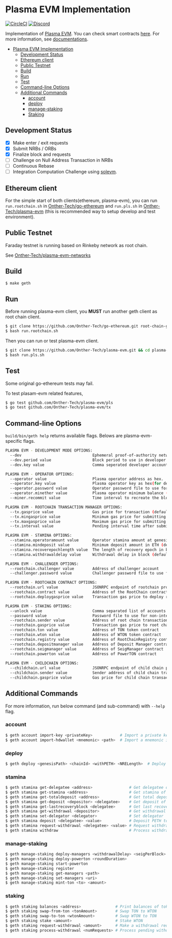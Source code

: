 # Plasma EVM Implementation
[![CircleCI](https://circleci.com/gh/Onther-Tech/plasma-evm.svg?style=shield)](https://app.circleci.com/pipelines/github/Onther-Tech/plasma-evm) [![Discord](https://img.shields.io/badge/discord-join%20chat-blue.svg)](https://discord.gg/8wSpJKz)

Implementation of [Plasma EVM](https://tokamak.network). You can check smart contracts [here](https://github.com/Onther-Tech/plasma-evm-contracts). For more information, see [documentations](http://docs.tokamak.network/).

- [Plasma EVM Implementation](#plasma-evm-implementation)
  - [Development Status](#development-status)
  - [Ethereum client](#ethereum-client)
  - [Public Testnet](#public-testnet)
  - [Build](#build)
  - [Run](#run)
  - [Test](#test)
  - [Command-line Options](#command-line-options)
  - [Additional Commands](#additional-commands)
    - [account](#account)
    - [deploy](#deploy)
    - [manage-staking](#manage-staking)
    - [Staking](#staking)

## Development Status
- [x] Make enter / exit requests
- [x] Submit NRBs / ORBs
- [x] Finalize block and requests
- [ ] Challenge on Null Address Transaction in NRBs
- [ ] Continuous Rebase
- [ ] Integration Computation Challenge using [solevm](https://github.com/Onther-Tech/solEVM).

## Ethereum client

For the simple start of both clients(ethereum, plasma-evm), you can run `run.rootchain.sh` in [Onther-Tech/go-ethereum](https://github.com/Onther-Tech/go-ethereum) and `run.pls.sh` in [Onther-Tech/plasma-evm](https://github.com/Onther-Tech/plasma-evm) (this is recommended way to setup develop and test environment).

## Public Testnet

Faraday testnet is running based on Rinkeby network as root chain.

See [Onther-Tech/plasma-evm-networks](https://github.com/Onther-Tech/plasma-evm-networks)

## Build

```bash
$ make geth
```

## Run

Before running plasma-evm client, you **MUST** run another geth client as root chain client.

```bash
$ git clone https://github.com/Onther-Tech/go-ethereum.git root-chain-geth && cd root-chain-geth
$ bash run.rootchain.sh
```

Then you can run  or test plasma-evm client.

```bash
$ git clone https://github.com/Onther-Tech/plasma-evm.git && cd plasma-evm
$ bash run.pls.sh
```

## Test

Some original go-ethereum tests may fail.


To test plasam-evm related features,
```bash
$ go test github.com/Onther-Tech/plasma-evm/pls
$ go test github.com/Onther-Tech/plasma-evm/tx
```


## Command-line Options

`build/bin/geth help` returns available flags. Belows are plasma-evm-specific flags.

```bash
PLASMA EVM - DEVELOPMENT MODE OPTIONS:
  --dev                               Ephemeral proof-of-authority network with a pre-funded developer account, mining enabled
  --dev.period value                  Block period to use in developer mode (0 = mine only if transaction pending) (default: 0)
  --dev.key value                     Comma seperated developer account key as hex(for dev)

PLASMA EVM - OPERATOR OPTIONS:
  --operator value                    Plasma operator address as hex.
  --operator.key value                Plasma operator key as hex(for dev)
  --operator.password value           Operator password file to use for non-interactive password input
  --operator.minether value           Plasma operator minimum balance (default = 0.5 ether) (default: "0.5")
  --miner.recommit value              Time interval to recreate the block being mined (default: 3s)

PLASMA EVM - ROOTCHAIN TRANSACTION MANAGER OPTIONS:
  --tx.gasprice value                 Gas price for transaction (default = 10 Gwei) (default: 0)
  --tx.mingasprice value              Minimum gas price for submitting a block (default = 1 Gwei) (default: 1000000000)
  --tx.maxgasprice value              Maximum gas price for submitting a block (default = 100 Gwei) (default: 100000000000)
  --tx.interval value                 Pending interval time after submitting a block (default = 10s). If block submit transaction is not mined in 2 intervals, gas price will be adjusted. See https://golang.org/pkg/time/#ParseDuration (default: 10s)

PLASMA EVM - STAMINA OPTIONS:
  --stamina.operatoramount value      Operator stamina amount at genesis block in ETH (default: 1)
  --stamina.mindeposit value          Minimum deposit amount in ETH (default: 0.5)
  --stamina.recoverepochlength value  The length of recovery epoch in block (default: 120960)
  --stamina.withdrawaldelay value     Withdrawal delay in block (default: 362880)

PLASMA EVM - CHALLENGER OPTIONS:
  --rootchain.challenger value        Address of challenger account
  --challenger.password value         Challenger password file to use for non-interactive password input

PLASMA EVM - ROOTCHAIN CONTRACT OPTIONS:
  --rootchain.url value               JSONRPC endpoint of rootchain provider. If URL is empty, ignore the provider.
  --rootchain.contract value          Address of the RootChain contract
  --rootchain.deploygasprice value    Transaction gas price to deploy rootchain in GWei (default: 10000000000)

PLASMA EVM - STAKING OPTIONS:
  --unlock value                      Comma separated list of accounts to unlock
  --password value                    Password file to use for non-interactive password input
  --rootchain.sender value            Address of root chain transaction sender account. it MUST be unlocked by --unlock, --password flags (CAVEAT: To set plasma operator, use --operator flag)
  --rootchain.gasprice value          Transaction gas price to root chain in GWei (default: 10000000000)
  --rootchain.ton value               Address of TON token contract
  --rootchain.wton value              Address of WTON token contract
  --rootchain.registry value          Address of RootChainRegistry contract
  --rootchain.depositmanager value    Address of Deposit Manager contract
  --rootchain.seigmanager value       Address of SeigManager contract
  --rootchain.powerton value          Address of PowerTON contract
  
PLASMA EVM - CHILDCHAIN OPTIONS:
  --childchain.url value              JSONRPC endpoint of child chain provider.
  --childchain.sender value           Sender address of child chain transaction
  --childchain.gasprice value         Gas price for child chain transaction in GWei (default: 0)
```

## Additional Commands
For more information, run below command (and sub-command) with `--help` flag.

### account

```bash
$ geth account import-key <privateKey>            # Import a private key from hex key into a new account
$ geth account import-hdwallet <mnemonic> <path>  # Import a mnemonic into a new account
```

### deploy
```bash
$ geth deploy <genesisPath> <chainId> <withPETH> <NRELength>  # Deploy RootChain contract and make genesis file
```

### stamina
```bash
$ geth stamina get-delegatee <address>                # Get delegatee of account
$ geth stamina get-stamina <address>                  # Get stamina of account
$ geth stamina get-totaldeposit <address>             # Get total deposit of account
$ geth stamina get-deposit <depositor> <delegatee>    # Get deposit of account from the depositor
$ geth stamina get-lastrecoveryblock <delegatee>      # Get last recovery block of the delegatee
$ geth stamina get-withdrawal <depositor>             # Get withdrawal requests
$ geth stamina set-delegator <delegator>              # Set delegator
$ geth stamina deposit <delegatee> <value>            # Deposit PETH to gain stamina
$ geth stamina request-withdrawal <delegatee> <value> # Request withdraw
$ geth stamina withdraw                               # Process withdraw

```

### manage-staking

```bash
$ geth manage-staking deploy-managers <withdrawalDelay> <seigPerBlock> # Deploy staking manager contracts (except PowerTON)
$ geth manage-staking deploy-powerton <roundDuration>                  # Deploy PowerTON contract
$ geth manage-staking start-powerton                                   # Start PowerTON first round
$ geth manage-staking register                                         # Register RootChain contract
$ geth manage-staking get-managers <path>                              # Get staking managers addresses in database
$ geth manage-staking set-managers <uri>                               # Set staking managers addresses in database
$ geth manage-staking mint-ton <to> <amount>                           # Mint TON to account (for dev)
```

### staking

```bash
$ geth staking balances <address>               # Print balances of token and stake
$ geth staking swap-from-ton <tonAmount>        # Swap TON to WTON
$ geth staking swap-to-ton <wtonAmount>         # Swap WTON to TON
$ geth staking stake <amount>                   # Stake WTON
$ geth staking request-withdrawal <amount>      # Make a withdrawal request
$ geth staking process-withdrawal <numRequests> # Process pending withdrawals
```
